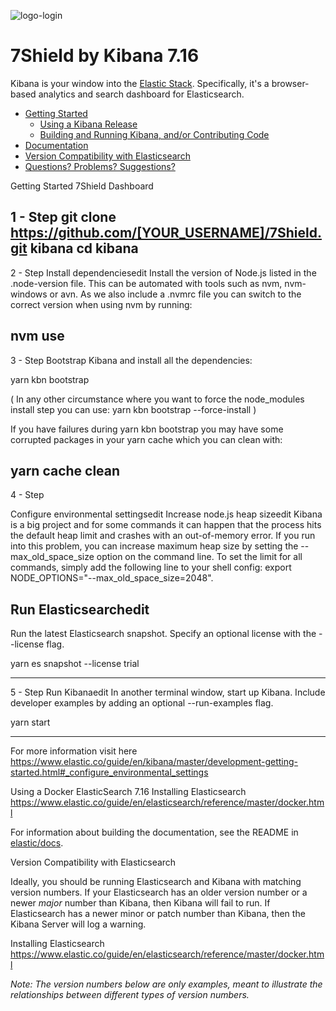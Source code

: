 
![logo-login](https://user-images.githubusercontent.com/3780435/149147360-22a45bf5-1019-4a12-819c-8e8370395fbf.png)


# 7Shield by Kibana 7.16

Kibana is your window into the [Elastic Stack](https://www.elastic.co/products). Specifically, it's a browser-based analytics and search dashboard for Elasticsearch.

- [Getting Started](#getting-started)
  - [Using a Kibana Release](#using-a-kibana-release)
  - [Building and Running Kibana, and/or Contributing Code](#building-and-running-kibana-andor-contributing-code)
- [Documentation](#documentation)
- [Version Compatibility with Elasticsearch](#version-compatibility-with-elasticsearch)
- [Questions? Problems? Suggestions?](#questions-problems-suggestions)

Getting Started 7Shield Dashboard

1 - Step
 git clone https://github.com/[YOUR_USERNAME]/7Shield.git kibana
 cd kibana
-------
2 - Step
Install dependenciesedit
Install the version of Node.js listed in the .node-version file. This can be automated with tools such as nvm, nvm-windows or avn. As we also include a .nvmrc file you can switch to the correct version when using nvm by running:

nvm use
-------
3 - Step
Bootstrap Kibana and install all the dependencies:

 yarn kbn bootstrap

( In any other circumstance where you want to force the node_modules install step you can use: yarn kbn bootstrap --force-install ) 


If you have failures during yarn kbn bootstrap you may have some corrupted packages in your yarn cache which you can clean with:

yarn cache clean
-------
4 - Step

Configure environmental settingsedit
Increase node.js heap sizeedit
Kibana is a big project and for some commands it can happen that the process hits the default heap limit and crashes with an out-of-memory error. If you run into this problem, you can increase maximum heap size by setting the --max_old_space_size option on the command line. To set the limit for all commands, simply add the following line to your shell config: export NODE_OPTIONS="--max_old_space_size=2048".

## Run Elasticsearchedit
Run the latest Elasticsearch snapshot. Specify an optional license with the --license flag.

yarn es snapshot --license trial

-------
5 - Step
Run Kibanaedit
In another terminal window, start up Kibana. Include developer examples by adding an optional --run-examples flag.

yarn start 

-----
For more information visit here
https://www.elastic.co/guide/en/kibana/master/development-getting-started.html#_configure_environmental_settings


Using a Docker ElasticSearch 7.16
Installing Elasticsearch 
https://www.elastic.co/guide/en/elasticsearch/reference/master/docker.html


For information about building the documentation, see the README in [elastic/docs](https://github.com/elastic/docs).

Version Compatibility with Elasticsearch

Ideally, you should be running Elasticsearch and Kibana with matching version numbers. If your Elasticsearch has an older version number or a newer _major_ number than Kibana, then Kibana will fail to run. If Elasticsearch has a newer minor or patch number than Kibana, then the Kibana Server will log a warning.

Installing Elasticsearch 
https://www.elastic.co/guide/en/elasticsearch/reference/master/docker.html

_Note: The version numbers below are only examples, meant to illustrate the relationships between different types of version numbers._


